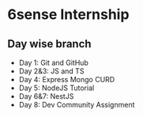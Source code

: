 # 6sense Internship

## Day wise branch

- Day 1: Git and GitHub
- Day 2&3: JS and TS
- Day 4: Express Mongo CURD
- Day 5: NodeJS Tutorial
- Day 6&7: NestJS
- Day 8: Dev Community Assignment
